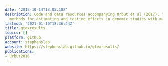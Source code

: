 ```yaml
---
date: '2015-10-14T13:05:10Z'
description: Code and data resources accompanying Urbut et al (2017), "Flexible statistical
  methods for estimating and testing effects in genomic studies with multiple conditions."
lastmod: '2021-01-19T18:36:44Z'
title: gtexresults
topics: []
platform: github
account: stephenslab
website: https://stephenslab.github.io/gtexresults/
publications:
- urbut2016
---
```



